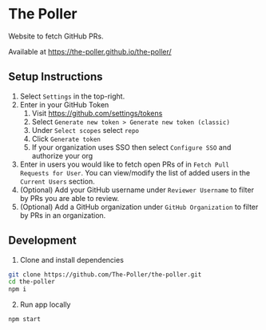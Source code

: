 # The Poller

Website to fetch GitHub PRs.

Available at https://the-poller.github.io/the-poller/

## Setup Instructions

1. Select `Settings` in the top-right.
2. Enter in your GitHub Token
   1. Visit https://github.com/settings/tokens
   2. Select `Generate new token > Generate new token (classic)`
   3. Under `Select scopes` select `repo`
   4. Click `Generate token`
   5. If your organization uses SSO then select `Configure SSO` and authorize your org
3. Enter in users you would like to fetch open PRs of in `Fetch Pull Requests for User`. You can view/modify the list of added users in the `Current Users` section.
4. (Optional) Add your GitHub username under `Reviewer Username` to filter by PRs you are able to review.
5. (Optional) Add a GitHub organization under `GitHub Organization` to filter by PRs in an organization.

## Development

1. Clone and install dependencies
```sh
git clone https://github.com/The-Poller/the-poller.git
cd the-poller
npm i
```

2. Run app locally
```sh
npm start
```